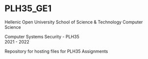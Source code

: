 # PLH35_GE1

Hellenic Open University
School of Science & Technology
Computer Science

Computer Systems Security - PLH35   
2021 - 2022

Repository for hosting files for PLH35 Assignments
